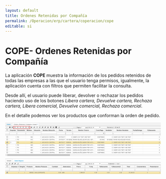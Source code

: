 ```yaml
---
layout: default
title: Ordenes Retenidas por Compañía
permalink: /Operacion/erp/cartera/coperacion/cope
editable: si
---
```


# COPE- Ordenes Retenidas por Compañía

La aplicación **COPE** muestra la información de los pedidos retenidos de todas las empresas a las que el usuario tenga permisos, igualmente, la aplicación cuenta con filtros que permiten facilitar la consulta.  

Desde allí, el usuario puede liberar, devolver o rechazar los pedidos haciendo uso de los botones _Libera cartera, Devuelve cartera, Rechaza cartera, Libera comercial, Devuelve comercial, Rechaza comercial_.  

En el detalle podemos ver los productos que conforman la orden de pedido.  

![](cope.png)

